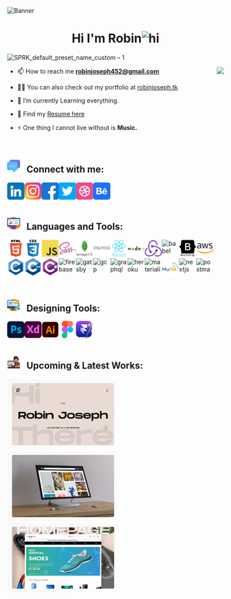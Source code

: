 ![Banner](https://user-images.githubusercontent.com/48469274/116090470-8bd7b280-a6c1-11eb-845a-0230c54397eb.png)

<h1 align="center">Hi I'm Robin<img src="https://user-images.githubusercontent.com/1303154/88677602-1635ba80-d120-11ea-84d8-d263ba5fc3c0.gif" width="28" alt="hi"></h1>

![SPRK_default_preset_name_custom – 1](https://res.cloudinary.com/robinjoseph/image/upload/v1640533956/Web_1920_1_ijevwy.png)

<img src="https://github.com/rj-robinjoseph/rj-robinjoseph/blob/main/GIF-210427_104427.gif" align="right" height="300px" />

- 📫 How to reach me **robinjoseph452@gmail.com**

- 👨‍💻 You can also check out my portfolio at [robinjoseph.tk](https://www.robinjoseph.tk/)

- 🔭 I’m currently Learning everything.

- 📝 Find my [Resume here](https://github.com/rj-robinjoseph/rj-robinjoseph/blob/main/Resume-Robin%20Joseph.pdf)

- ⚡ One thing I cannot live without is **Music.**

<br/>

<h2><img src="https://github.com/rj-robinjoseph/rj-robinjoseph/blob/main/icons/connect.png" width="30px"/>&nbsp &nbspConnect with me:</h2>
<p align="left">
 <a href="https://www.linkedin.com/in/rj-robinjoseph/" target="blank"><img align="left" src="https://github.com/rj-robinjoseph/rj-robinjoseph/blob/main/icons/linkedin.png" alt=""  width="40" /></a>
 <a href="https://www.instagram.com/rj_robinjoseph/" target="blank"><img align="left" src="https://github.com/rj-robinjoseph/rj-robinjoseph/blob/main/icons/instagram.png" alt=""  width="40" /></a>
<a href="https://www.facebook.com/robinjosephrj452/" target="blank"><img align="left" src="https://github.com/rj-robinjoseph/rj-robinjoseph/blob/main/icons/facebook.png" alt=""  width="40" /></a>
<a href="https://twitter.com/robinjoseph452" target="blank"><img align="left" src="https://github.com/rj-robinjoseph/rj-robinjoseph/blob/main/icons/twitter.png" alt="" width="40" /></a>
<a href="https://dribbble.com/rj_robinjoseph" target="blank"><img align="left" src="https://github.com/rj-robinjoseph/rj-robinjoseph/blob/main/icons/dribbble.png" alt=""  width="40" /></a>
 <a href="https://www.behance.net/robinjoseph2" target="blank"><img align="left" src="https://github.com/rj-robinjoseph/rj-robinjoseph/blob/main/icons/behance.png" alt=""  width="40" /></a>
</p>

<br/>
<br/>
<br/>

<h2><img src="https://github.com/rj-robinjoseph/rj-robinjoseph/blob/main/icons/tools.png" width="30px"/>&nbsp &nbspLanguages and Tools:</h2>

<a href="https://www.w3.org/html/" target="_blank" rel="noreferrer"> <img src="https://raw.githubusercontent.com/devicons/devicon/master/icons/html5/html5-original-wordmark.svg" alt="html5" width="40" height="40" align="left"/> </a>
<a href="https://www.w3schools.com/css/" target="_blank" rel="noreferrer"> <img src="https://raw.githubusercontent.com/devicons/devicon/master/icons/css3/css3-original-wordmark.svg" alt="css3" width="40" height="40" align="left"/> </a>
<a href="https://developer.mozilla.org/en-US/docs/Web/JavaScript" target="_blank" rel="noreferrer"> <img src="https://raw.githubusercontent.com/devicons/devicon/master/icons/javascript/javascript-original.svg" alt="javascript" width="40" height="40" align="left"/> </a>
<a href="https://sass-lang.com" target="_blank" rel="noreferrer"> <img src="https://raw.githubusercontent.com/devicons/devicon/master/icons/sass/sass-original.svg" alt="sass" width="40" height="40" align="left"/> </a>
<a href="https://www.mongodb.com/" target="_blank" rel="noreferrer"> <img src="https://raw.githubusercontent.com/devicons/devicon/master/icons/mongodb/mongodb-original-wordmark.svg" alt="mongodb" width="40" height="40" align="left"/> </a>
<a href="https://expressjs.com" target="_blank" rel="noreferrer"> <img src="https://raw.githubusercontent.com/devicons/devicon/master/icons/express/express-original-wordmark.svg" alt="express" width="40" height="40" align="left"/> </a>
<a href="https://reactjs.org/" target="_blank" rel="noreferrer"> <img src="https://raw.githubusercontent.com/devicons/devicon/master/icons/react/react-original-wordmark.svg" alt="react" width="40" height="40" align="left"/> </a>
<a href="https://nodejs.org" target="_blank" rel="noreferrer"> <img src="https://raw.githubusercontent.com/devicons/devicon/master/icons/nodejs/nodejs-original-wordmark.svg" alt="nodejs" width="40" height="40" align="left"/> </a>
<a href="https://redux.js.org" target="_blank" rel="noreferrer"> <img src="https://raw.githubusercontent.com/devicons/devicon/master/icons/redux/redux-original.svg" alt="redux" width="40" height="40" align="left"/> </a>
<a href="https://aws.amazon.com" target="_blank" rel="noreferrer"> <img src="https://raw.githubusercontent.com/devicons/devicon/master/icons/amazonwebservices/amazonwebservices-original-wordmark.svg" alt="aws" width="40" height="40"/> </a>
<a href="https://babeljs.io/" target="_blank" rel="noreferrer"> <img src="https://www.vectorlogo.zone/logos/babeljs/babeljs-icon.svg" alt="babel" width="40" height="40" align="left"/> </a>
<a href="https://getbootstrap.com" target="_blank" rel="noreferrer"> <img src="https://raw.githubusercontent.com/devicons/devicon/master/icons/bootstrap/bootstrap-plain-wordmark.svg" alt="bootstrap" width="40" height="40" align="left"/> </a>
<a href="https://www.cprogramming.com/" target="_blank" rel="noreferrer"> <img src="https://raw.githubusercontent.com/devicons/devicon/master/icons/c/c-original.svg" alt="c" width="40" height="40" align="left"/> </a>
<a href="https://www.w3schools.com/cpp/" target="_blank" rel="noreferrer"> <img src="https://raw.githubusercontent.com/devicons/devicon/master/icons/cplusplus/cplusplus-original.svg" alt="cplusplus" width="40" height="40" align="left"/> </a>
<a href="https://www.w3schools.com/cs/" target="_blank" rel="noreferrer"> <img src="https://raw.githubusercontent.com/devicons/devicon/master/icons/csharp/csharp-original.svg" alt="csharp" width="40" height="40" align="left"/> </a>
<a href="https://firebase.google.com/" target="_blank" rel="noreferrer"> <img src="https://www.vectorlogo.zone/logos/firebase/firebase-icon.svg" alt="firebase" width="40" height="40" align="left"/> </a>
<a href="https://www.gatsbyjs.com/" target="_blank" rel="noreferrer"> <img src="https://www.vectorlogo.zone/logos/gatsbyjs/gatsbyjs-icon.svg" alt="gatsby" width="40" height="40" align="left"/> </a>
<a href="https://cloud.google.com" target="_blank" rel="noreferrer"> <img src="https://www.vectorlogo.zone/logos/google_cloud/google_cloud-icon.svg" alt="gcp" width="40" height="40" align="left"/> </a>
<a href="https://graphql.org" target="_blank" rel="noreferrer"> <img src="https://www.vectorlogo.zone/logos/graphql/graphql-icon.svg" alt="graphql" width="40" height="40" align="left"/> </a>
<a href="https://heroku.com" target="_blank" rel="noreferrer"> <img src="https://www.vectorlogo.zone/logos/heroku/heroku-icon.svg" alt="heroku" width="40" height="40" align="left"/> </a>
<a href="https://materializecss.com/" target="_blank" rel="noreferrer"> <img src="https://raw.githubusercontent.com/prplx/svg-logos/5585531d45d294869c4eaab4d7cf2e9c167710a9/svg/materialize.svg" alt="materialize" width="40" height="40" align="left"/> </a>
<a href="https://www.mysql.com/" target="_blank" rel="noreferrer"> <img src="https://raw.githubusercontent.com/devicons/devicon/master/icons/mysql/mysql-original-wordmark.svg" alt="mysql" width="40" height="40" align="left"/> </a>
<a href="https://nextjs.org/" target="_blank" rel="noreferrer"> <img src="https://cdn.worldvectorlogo.com/logos/nextjs-2.svg" alt="nextjs" width="40" height="40" align="left"/> </a>
<a href="https://postman.com" target="_blank" rel="noreferrer"> <img src="https://www.vectorlogo.zone/logos/getpostman/getpostman-icon.svg" alt="postman" width="40" height="40" align="left"/> </a>

<br/>
<br/>
<br/>

<h2><img src="https://github.com/rj-robinjoseph/rj-robinjoseph/blob/main/icons/design.png" width="30px"/>&nbsp &nbspDesigning Tools:</h2>
<img align="left" alt="PS" width="40px" src="https://github.com/rj-robinjoseph/rj-robinjoseph/blob/main/icons/photoshop.png" />
<img align="left" alt="XD" width="40px" src="https://github.com/rj-robinjoseph/rj-robinjoseph/blob/main/icons/xd.png" />
<img align="left" alt="AI" width="40px" src="https://github.com/rj-robinjoseph/rj-robinjoseph/blob/main/icons/illustrator.png" />
<img align="left" alt="FIGMA" width="40px" src="https://github.com/rj-robinjoseph/rj-robinjoseph/blob/main/icons/figma.png" />
<img align="left" alt="FRAMER" width="40px" src="https://github.com/rj-robinjoseph/rj-robinjoseph/blob/main/icons/framer.png" />

<br/>
<br/>
<br/>

<h2><img src="https://github.com/rj-robinjoseph/rj-robinjoseph/blob/main/icons/computer.png" width="30px"/>&nbsp &nbspUpcoming & Latest Works:</h2>
<a href="" target="_blank" rel="noreferrer"> <img src="https://github.com/rj-robinjoseph/rj-robinjoseph/blob/main/Portfolio.png" alt="latest" width="260" align="left"/> </a>
<a href="https://github.com/rj-robinjoseph/PixaBay" target="_blank" rel="noreferrer"> <img src="https://github.com/rj-robinjoseph/rj-robinjoseph/blob/main/Pixabay.png" alt="latest" width="260" align="left"/> </a>
<a href="https://github.com/rj-robinjoseph/Shopp.my" target="_blank" rel="noreferrer"> <img src="https://github.com/rj-robinjoseph/rj-robinjoseph/blob/main/Ecommerce-design.png" alt="latest" width="260" align="left"/> </a>
